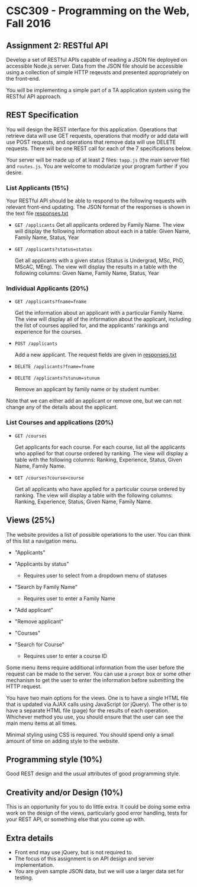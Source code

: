 # CSC309 - Programming on the Web, Fall 2016

## Assignment 2: RESTful API

Develop a set of RESTful APIs capable of reading a JSON file deployed on accessible Node.js server. Data from the JSON file should be accessible using a collection of simple HTTP reqeusts and presented appropriately on the front-end.

You will be implementing a simple part of a TA application system using the RESTful API approach.

## REST Specification

You will design the REST interface for this application.  Operations that retrieve data will use GET requests, operations that modify or add data will use POST requests, and operations that remove data will use DELETE requests.  There will be one REST call for each of the 7 specifications below.

Your server will be made up of at least 2 files: `tapp.js` (the main server file) and `routes.js`. You are welcome to modularize your program further if you desire.

### List Applicants (15%)

Your RESTful API should be able to respond to the following requests with relevant front-end updating.  The JSON format of the responses is shown in the text file [responses.txt](./responses.txt)

 - `GET /applicants`  Get all applicants ordered by Family Name.  The view will display the following information about each in a table: Given Name, Family Name, Status, Year

 -  `GET /applicants?status=status`

    Get all applicants with a given status (Status is Undergrad, MSc, PhD, MScAC, MEng).  The view will display the results in a table with the following columns: Given Name, Family Name, Status, Year


### Individual Applicants (20%)

 - `GET /applicants?fname=fname`

    Get the information about an applicant with a particular Family Name.  The view will display all of the information about the applicant, including the list of courses applied for, and the applicants' rankings and experience for the courses.

 - `POST /applicants`

    Add a new applicant.  The request fields are given in [responses.txt](./responses.txt)

 - `DELETE /applicants?fname=fname`
 - `DELETE /applicants?stunum=stunum`

    Remove an applicant by family name or by student number.

Note that we can either add an applicant or remove one, but we can not change any of the details about the applicant.

### List Courses and applications (20%)

 - `GET /courses`

    Get applicants for each course.  For each course, list all the applicants who applied for that course ordered by ranking. The view will display a table with the following columns: Ranking, Experience, Status, Given Name, Family Name.

 - `GET /courses?course=course`

    Get all applicants who have applied for a particular course ordered by ranking.  The view will display a table with the following columns: Ranking, Experience, Status, Given Name, Family Name.

## Views (25%)

The website provides a list of possible operations to the user.  You can think of this list a navigation menu.

 - "Applicants"
 - "Applicants by status"
    - Requires user to select from a dropdown menu of statuses
 - "Search by Family Name"
     - Requires user to enter a Family Name
 - "Add applicant"
 - "Remove applicant"

 - "Courses"
 - "Search for Course"
     - Requires user to enter a course ID

Some menu items require additional information from the user before the request can be made to the server. You can use a `prompt` box or some other mechanism to get the user to enter the information before submitting the HTTP request.

You have two main options for the views. One is to have a single HTML file that is updated via AJAX calls using JavaScript (or jQuery). The other is to have a separate HTML file (page) for the results of each operation.  Whichever method you use, you should ensure that the user can see the main menu items at all times.

Minimal styling using CSS is required. You should spend only a small amount of time on adding style to the website.

## Programming style (10%)

Good REST design and the usual attributes of good programming style.

## Creativity and/or Design (10%)

This is an opportunity for you to do little extra.  It could be doing some extra work on the design of the views, particularly good error handling, tests for your REST API, or something else that you come up with.

## Extra details

 - Front end may use jQuery, but is not required to.
 - The focus of this assignment is on API design and server implementation.
 - You are given sample JSON data, but we will use a larger data set for testing.
